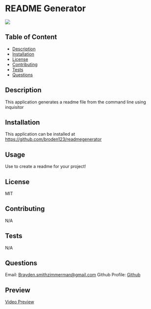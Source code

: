 # README Generator

[<img src="https://img.shields.io/badge/License-MIT-yellow.svg">](https://opensource.org/licenses/MIT)

## Table of Content

- [Description](#description)
- [Installation](#installation)
- [License](#license)
- [Contributing](#contributing)
- [Tests](#tests)
- [Questions](#questions)

## Description

This application generates a readme file from the command line using inquisitor

## Installation

This application can be installed at https://github.com/broden123/readmegenerator

## Usage

Use to create a readme for your project!

## License

MIT

## Contributing

N/A

## Tests

N/A

## Questions

Email: Brayden.smithzimmerman@gmail.com
Github Profile: [Github](https://github.com/broden123)

## Preview

[Video Preview](https://drive.google.com/file/d/1IhkoQT26UI8O8W9KlFv6yQWokaqC5sgA/view)
